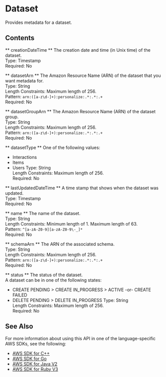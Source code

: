 # Dataset<a name="API_Dataset"></a>

Provides metadata for a dataset\.

## Contents<a name="API_Dataset_Contents"></a>

 ** creationDateTime **   <a name="personalize-Type-Dataset-creationDateTime"></a>
The creation date and time \(in Unix time\) of the dataset\.  
Type: Timestamp  
Required: No

 ** datasetArn **   <a name="personalize-Type-Dataset-datasetArn"></a>
The Amazon Resource Name \(ARN\) of the dataset that you want metadata for\.  
Type: String  
Length Constraints: Maximum length of 256\.  
Pattern: `arn:([a-z\d-]+):personalize:.*:.*:.+`   
Required: No

 ** datasetGroupArn **   <a name="personalize-Type-Dataset-datasetGroupArn"></a>
The Amazon Resource Name \(ARN\) of the dataset group\.  
Type: String  
Length Constraints: Maximum length of 256\.  
Pattern: `arn:([a-z\d-]+):personalize:.*:.*:.+`   
Required: No

 ** datasetType **   <a name="personalize-Type-Dataset-datasetType"></a>
One of the following values:  
+ Interactions
+ Items
+ Users
Type: String  
Length Constraints: Maximum length of 256\.  
Required: No

 ** lastUpdatedDateTime **   <a name="personalize-Type-Dataset-lastUpdatedDateTime"></a>
A time stamp that shows when the dataset was updated\.  
Type: Timestamp  
Required: No

 ** name **   <a name="personalize-Type-Dataset-name"></a>
The name of the dataset\.  
Type: String  
Length Constraints: Minimum length of 1\. Maximum length of 63\.  
Pattern: `^[a-zA-Z0-9][a-zA-Z0-9\-_]*`   
Required: No

 ** schemaArn **   <a name="personalize-Type-Dataset-schemaArn"></a>
The ARN of the associated schema\.  
Type: String  
Length Constraints: Maximum length of 256\.  
Pattern: `arn:([a-z\d-]+):personalize:.*:.*:.+`   
Required: No

 ** status **   <a name="personalize-Type-Dataset-status"></a>
The status of the dataset\.  
A dataset can be in one of the following states:  
+ CREATE PENDING > CREATE IN\_PROGRESS > ACTIVE \-or\- CREATE FAILED
+ DELETE PENDING > DELETE IN\_PROGRESS
Type: String  
Length Constraints: Maximum length of 256\.  
Required: No

## See Also<a name="API_Dataset_SeeAlso"></a>

For more information about using this API in one of the language\-specific AWS SDKs, see the following:
+  [ AWS SDK for C\+\+](https://docs.aws.amazon.com/goto/SdkForCpp/personalize-2018-05-22/Dataset) 
+  [ AWS SDK for Go](https://docs.aws.amazon.com/goto/SdkForGoV1/personalize-2018-05-22/Dataset) 
+  [ AWS SDK for Java V2](https://docs.aws.amazon.com/goto/SdkForJavaV2/personalize-2018-05-22/Dataset) 
+  [ AWS SDK for Ruby V3](https://docs.aws.amazon.com/goto/SdkForRubyV3/personalize-2018-05-22/Dataset) 